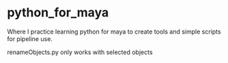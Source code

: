 # python_for_maya

Where I practice learning python for maya to create tools and simple scripts for pipeline use.

renameObjects.py only works with selected objects
